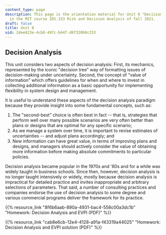 ```yaml
---
content_type: page
description: This page is the orientation material for Unit 8 "Decision Analysis"
  in the MIT course IDS.333 Risk and Decision Analysis of fall 2021.
draft: false
title: Unit 8
uid: 2dee623e-4cb8-497c-b447-d8f320b0c253
---
```

## Decision Analysis

This unit considers two aspects of decision analysis: First, its mechanics, represented by the iconic "decision tree" way of formatting issues of decision-making under uncertainty. Second, the concept of "value of information" which offers guidelines for when and where to invest in collecting additional information as a basic opportunity for implementing flexibility in system design and management.

It is useful to understand these aspects of the decision analysis paradigm because they provide insight into some fundamental concepts, such as:

1. The "second-best" choice is often best in fact -- that is, strategies that perform well over many possible scenarios are very often better than plans or designs that are optimal for any specific scenario;
2. As we manage a system over time, it is important to revise estimates of uncertainties -- and adjust plans accordingly; and
3. New information can have great value, in terms of improving plans and designs, and managers should actively consider the value of obtaining more information before making absolute commitments to particular policies.

Decision analysis became popular in the 1970s and '80s and for a while was widely taught in business schools. Since then, however, decision analysis is no longer taught intensively or widely, mostly because decision analysis is impractical for detailed practice and invites inappropriate and arbitrary selections of parameters. That said, a number of consulting practices and companies endorse the use of decision analysis to some degree and various commercial programs deliver the framework for its practice.

{{% resource_link "8f6b6aab-890a-4931-bac4-558c00a3dc1b" "Homework: Decision Analysis and EVPI (PDF)" %}}

{{% resource_link "cab8e6cb-12e4-4128-a91a-f43319a44025" "Homework: Decision Analysis and EVPI solution (PDF)" %}}
